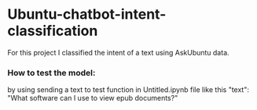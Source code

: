 # Ubuntu-chatbot-intent-classification
For this project I classified the intent of a text using AskUbuntu data.
### How to test the model:
by using sending a text to test function in Untitled.ipynb file like this "text": "What software can I use to view epub documents?"

